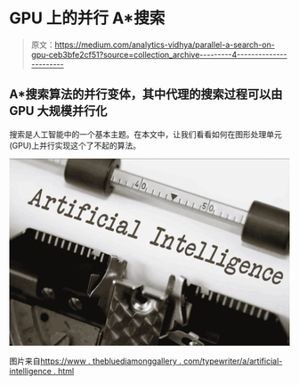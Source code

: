 # GPU 上的并行 A*搜索

> 原文：<https://medium.com/analytics-vidhya/parallel-a-search-on-gpu-ceb3bfe2cf51?source=collection_archive---------4----------------------->

## A*搜索算法的并行变体，其中代理的搜索过程可以由 GPU 大规模并行化

搜索是人工智能中的一个基本主题。在本文中，让我们看看如何在图形处理单元(GPU)上并行实现这个了不起的算法。

![](img/792dc2f691cfe61d1b982896617a6d69.png)

图片来自[https://www . thebluediamonggallery . com/typewriter/a/artificial-intelligence . html](https://www.thebluediamondgallery.com/typewriter/a/artificial-intelligence.html)
